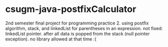 # csugm-java-postfixCalculator
2nd semester final project for programming practice 2.
using postfix algorithm, stack, and linkedList for parentheses in an expression.
not fixed: linkedList pointer. after all data is popped from the stack (null pointer exception). no library allowed at that time :(

